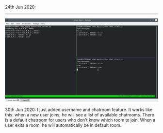 24th Jun 2020:
___
![first](first.gif)

30th Jun 2020:
I just added username and chatroom feature. It works like this: when a new user joins, he will see a list of available chatrooms.
There is a default chatroom for users who don't know which room to join. When a user exits a room, he will automatically be in default room.
